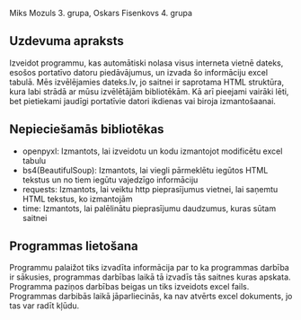 Miks Mozuls 3. grupa, Oskars Fisenkovs 4. grupa
 
## Uzdevuma apraksts

Izveidot programmu, kas automātiski nolasa visus interneta vietnē dateks, esošos portatīvo datoru piedāvājumus, un izvada šo informāciju excel tabulā.
Mēs izvēlējamies dateks.lv, jo saitnei ir saprotama HTML struktūra, kura labi strādā ar mūsu izvēlētājām bibliotēkām. Kā arī pieejami vairāki lēti, bet pietiekami jaudīgi portatīvie datori ikdienas vai biroja izmantošaanai.

## Nepieciešamās bibliotēkas

- openpyxl: Izmantots, lai izveidotu un kodu izmantojot modificētu excel tabulu
- bs4(BeautifulSoup): Izmantots, lai viegli pārmeklētu iegūtos HTML tekstus un no tiem iegūtu vajedzīgo informāciju
- requests: Izmantots, lai veiktu http pieprasījumus vietnei, lai saņemtu HTML tekstus, ko izmantojām
- time: Izmantots, lai palēlinātu pieprasījumu daudzumus, kuras sūtam saitnei

## Programmas lietošana 

Programmu palaižot tiks izvadīta informācija par to ka programmas darbība ir sākusies, programmas darbības laikā tā izvadīs tās saitnes kuras apskata. 
Programma paziņos darbības beigas un tiks izveidots excel fails. Programmas darbibās laikā jāparliecinās, ka nav atvērts excel dokuments, jo tas var radīt kļūdu.
